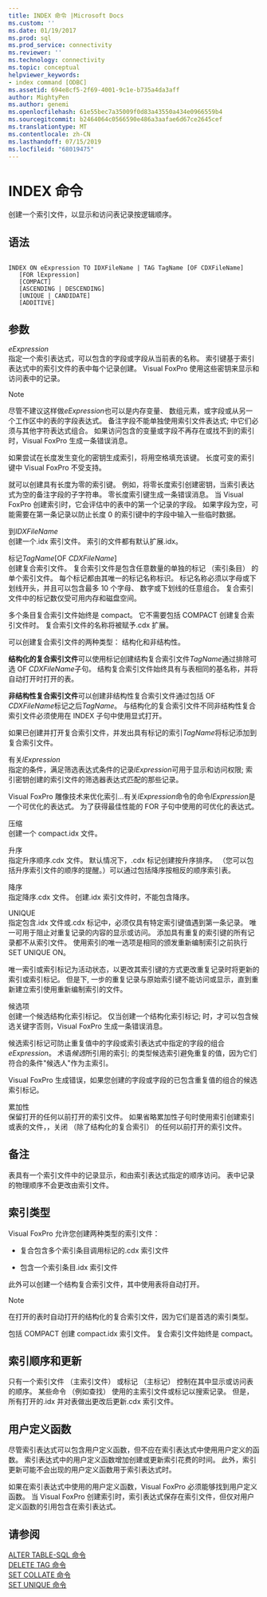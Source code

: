 ```yaml
---
title: INDEX 命令 |Microsoft Docs
ms.custom: ''
ms.date: 01/19/2017
ms.prod: sql
ms.prod_service: connectivity
ms.reviewer: ''
ms.technology: connectivity
ms.topic: conceptual
helpviewer_keywords:
- index command [ODBC]
ms.assetid: 694e8cf5-2f69-4001-9c1e-b735a4da3aff
author: MightyPen
ms.author: genemi
ms.openlocfilehash: 61e55bec7a35009f0d83a43550a434e0966559b4
ms.sourcegitcommit: b2464064c0566590e486a3aafae6d67ce2645cef
ms.translationtype: MT
ms.contentlocale: zh-CN
ms.lasthandoff: 07/15/2019
ms.locfileid: "68019475"
---
```

# <a name="index-command"></a>INDEX 命令
创建一个索引文件，以显示和访问表记录按逻辑顺序。  
  
## <a name="syntax"></a>语法  
  
```  
  
INDEX ON eExpression TO IDXFileName | TAG TagName [OF CDXFileName]  
   [FOR lExpression]  
   [COMPACT]  
   [ASCENDING | DESCENDING]  
   [UNIQUE | CANDIDATE]  
   [ADDITIVE]  
```  
  
## <a name="arguments"></a>参数  
 *eExpression*  
 指定一个索引表达式，可以包含的字段或字段从当前表的名称。 索引键基于索引表达式中的索引文件的表中每个记录创建。 Visual FoxPro 使用这些密钥来显示和访问表中的记录。  
  
> [!NOTE]  
>  尽管不建议这样做*eExpression*也可以是内存变量、 数组元素，或字段或从另一个工作区中的表的字段表达式。 备注字段不能单独使用索引文件表达式; 中它们必须与其他字符表达式组合。 如果访问包含的变量或字段不再存在或找不到的索引时，Visual FoxPro 生成一条错误消息。  
  
 如果尝试在长度发生变化的密钥生成索引，将用空格填充该键。 长度可变的索引键中 Visual FoxPro 不受支持。  
  
 就可以创建具有长度为零的索引键。 例如，将零长度索引创建密钥，当索引表达式为空的备注字段的子字符串。 零长度索引键生成一条错误消息。 当 Visual FoxPro 创建索引时，它会评估中的表中的第一个记录的字段。 如果字段为空，可能需要在第一条记录以防止长度 0 的索引键中的字段中输入一些临时数据。  
  
 到*IDXFileName*  
 创建一个.idx 索引文件。 索引的文件都有默认扩展.idx。  
  
 标记*TagName*[OF *CDXFileName*]  
 创建复合索引文件。 复合索引文件是包含任意数量的单独的标记 （索引条目） 的单个索引文件。 每个标记都由其唯一的标记名称标识。 标记名称必须以字母或下划线开头，并且可以包含最多 10 个字母、 数字或下划线的任意组合。 复合索引文件中的标记数仅受可用内存和磁盘空间。  
  
 多个条目复合索引文件始终是 compact。 它不需要包括 COMPACT 创建复合索引文件时。 复合索引文件的名称将被赋予.cdx 扩展。  
  
 可以创建复合索引文件的两种类型： 结构化和非结构性。  
  
 **结构化的复合索引文件**可以使用标记创建结构复合索引文件*TagName*通过排除可选 OF *CDXFileName*子句。 结构复合索引文件始终具有与表相同的基名称，并将自动打开时打开的表。  
  
 **非结构性复合索引文件**可以创建非结构性复合索引文件通过包括 OF *CDXFileName*标记之后*TagName*。 与结构化的复合索引文件不同非结构性复合索引文件必须使用在 INDEX 子句中使用显式打开。  
  
 如果已创建并打开复合索引文件，并发出具有标记的索引*TagName*将标记添加到复合索引文件。  
  
 有关*lExpression*  
 指定的条件，满足筛选表达式条件的记录*lExpression*可用于显示和访问权限; 索引密钥创建的索引文件的筛选器表达式匹配的那些记录。  
  
 Visual FoxPro 雕像技术来优化索引...有关*lExpression*命令的命令*lExpression*是一个可优化的表达式。 为了获得最佳性能的 FOR 子句中使用的可优化的表达式。  
  
 压缩  
 创建一个 compact.idx 文件。  
  
 升序  
 指定升序顺序.cdx 文件。 默认情况下，.cdx 标记创建按升序排序。 （您可以包括升序索引文件的顺序的提醒。）可以通过包括降序按相反的顺序索引表。  
  
 降序  
 指定降序.cdx 文件。 创建.idx 索引文件时，不能包含降序。  
  
 UNIQUE  
 指定包含.idx 文件或.cdx 标记中，必须仅具有特定索引键值遇到第一条记录。 唯一可用于阻止对重复记录的内容的显示或访问。 添加具有重复的索引键的所有记录都不从索引文件。 使用索引的唯一选项是相同的颁发重新编制索引之前执行 SET UNIQUE ON。  
  
 唯一索引或索引标记为活动状态，以更改其索引键的方式更改重复记录时将更新的索引或索引标记。 但是下, 一步的重复记录与原始索引键不能访问或显示，直到重新建立索引使用重新编制索引的文件。  
  
 候选项  
 创建一个候选结构化索引标记。 仅当创建一个结构化索引标记; 时，才可以包含候选关键字否则，Visual FoxPro 生成一条错误消息。  
  
 候选索引标记可防止重复值中的字段或索引表达式中指定的字段的组合*eExpression*。 术语*候选*所引用的索引; 的类型候选索引避免重复的值，因为它们符合的条件"候选人"作为主索引。  
  
 Visual FoxPro 生成错误，如果您创建的字段或字段的已包含重复值的组合的候选索引标记。  
  
 累加性  
 保留打开的任何以前打开的索引文件。 如果省略累加性子句时使用索引创建索引或表的文件，，关闭 （除了结构化的复合索引） 的任何以前打开的索引文件。  
  
## <a name="remarks"></a>备注  
 表具有一个索引文件中的记录显示，和由索引表达式指定的顺序访问。 表中记录的物理顺序不会更改由索引文件。  
  
## <a name="index-types"></a>索引类型  
 Visual FoxPro 允许您创建两种类型的索引文件：  
  
-   复合包含多个索引条目调用标记的.cdx 索引文件  
  
-   包含一个索引条目.idx 索引文件  
  
 此外可以创建一个结构复合索引文件，其中使用表将自动打开。  
  
> [!NOTE]  
>  在打开的表时自动打开的结构化的复合索引文件，因为它们是首选的索引类型。  
  
 包括 COMPACT 创建 compact.idx 索引文件。 复合索引文件始终是 compact。  
  
## <a name="index-order-and-updating"></a>索引顺序和更新  
 只有一个索引文件 （主索引文件） 或标记 （主标记） 控制在其中显示或访问表的顺序。 某些命令 （例如查找） 使用的主索引文件或标记以搜索记录。 但是，所有打开的.idx 并对表做出更改后更新.cdx 索引文件。  
  
## <a name="user-defined-functions"></a>用户定义函数  
 尽管索引表达式可以包含用户定义函数，但不应在索引表达式中使用用户定义的函数。 索引表达式中的用户定义函数增加创建或更新索引花费的时间。 此外，索引更新可能不会出现的用户定义函数用于索引表达式时。  
  
 如果在索引表达式中使用的用户定义函数，Visual FoxPro 必须能够找到用户定义函数。 当 Visual FoxPro 创建索引时，索引表达式保存在索引文件，但仅对用户定义函数的引用包含在索引表达式。  
  
## <a name="see-also"></a>请参阅  
 [ALTER TABLE-SQL 命令](../../odbc/microsoft/alter-table-sql-command.md)   
 [DELETE TAG 命令](../../odbc/microsoft/delete-tag-command.md)   
 [SET COLLATE 命令](../../odbc/microsoft/set-collate-command.md)   
 [SET UNIQUE 命令](../../odbc/microsoft/set-unique-command.md)
